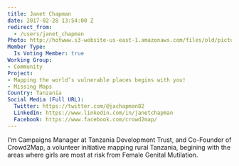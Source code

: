 ```yaml
---
title: Janet Chapman
date: 2017-02-28 13:54:00 Z
redirect_from:
  - /users/janet_chapman
Photo: http://hotwww.s3-website-us-east-1.amazonaws.com/files/old/pictures/picture-363-1488291554.jpg
Member Type:
  Is Voting Member: true
Working Group:
- Community
Project:
- Mapping the world’s vulnerable places begins with you!
- Missing Maps
Country: Tanzania
Social Media (Full URL):
  Twitter: https://twitter.com/@jachapman82
  LinkedIn: https://www.linkedin.com/in/janetchapman
  Facebook: https://www.facebook.com/crowd2map/
---
```


<p>I'm Campaigns Manager at Tanzania Development Trust, and Co-Founder of Crowd2Map, a volunteer initiative mapping rural Tanzania, begining with the areas where girls are most at risk from Female Genital Mutilation.</p>
